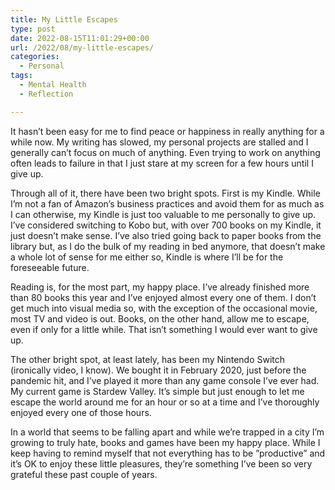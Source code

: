 ```yaml
---
title: My Little Escapes
type: post
date: 2022-08-15T11:01:29+00:00
url: /2022/08/my-little-escapes/
categories:
  - Personal
tags:
  - Mental Health
  - Reflection

---
```

It hasn’t been easy for me to find peace or happiness in really anything for a while now. My writing has slowed, my personal projects are stalled and I generally can’t focus on much of anything. Even trying to work on anything often leads to failure in that I just stare at my screen for a few hours until I give up.

Through all of it, there have been two bright spots. First is my Kindle. While I’m not a fan of Amazon’s business practices and avoid them for as much as I can otherwise, my Kindle is just too valuable to me personally to give up. I’ve considered switching to Kobo but, with over 700 books on my Kindle, it just doesn’t make sense. I’ve also tried going back to paper books from the library but, as I do the bulk of my reading in bed anymore, that doesn’t make a whole lot of sense for me either so, Kindle is where I’ll be for the foreseeable future.

Reading is, for the most part, my happy place. I’ve already finished more than 80 books this year and I’ve enjoyed almost every one of them. I don’t get much into visual media so, with the exception of the occasional movie, most TV and video is out. Books, on the other hand, allow me to escape, even if only for a little while. That isn’t something I would ever want to give up.

The other bright spot, at least lately, has been my Nintendo Switch (ironically video, I know). We bought it in February 2020, just before the pandemic hit, and I’ve played it more than any game console I’ve ever had. My current game is Stardew Valley. It’s simple but just enough to let me escape the world around me for an hour or so at a time and I’ve thoroughly enjoyed every one of those hours.

In a world that seems to be falling apart and while we’re trapped in a city I’m growing to truly hate, books and games have been my happy place. While I keep having to remind myself that not everything has to be ”productive” and it’s OK to enjoy these little pleasures, they’re something I’ve been so very grateful these past couple of years.